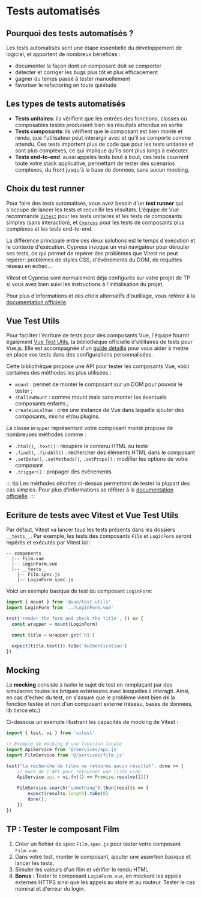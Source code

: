 # Tests automatisés

## Pourquoi des tests automatisés ?

Les tests automatisés sont une étape essentielle du développement de logiciel, et apportent de nombreux bénéfices :

- documenter la façon dont un composant doit se comporter
- détecter et corriger les bugs plus tôt et plus efficacement
- gagner du temps passé à tester manuellement
- favoriser le refactoring en toute quiétude

## Les types de tests automatisés

- **Tests unitaires**: ils vérifient que les entrées des fonctions, classes ou composables testés produisent bien les résultats attendus en sortie
- **Tests composants**: ils vérifient que le composant est bien monté et rendu, que l'utilisateur peut interargir avec et qu'il se comporte comme attendu. Ces tests importent plus de code que pour les tests unitaires et sont plus complexes, ce qui implique qu'ils sont plus longs à exécuter.
- **Tests end-to-end**: aussi appelés tests bout à bout, ces tests couvrent toute votre stack applicative, permettant de tester des scénarios complexes, du front jusqu'à la base de données, sans aucun mocking.

## Choix du test runner

Pour faire des tests automatisés, vous avez besoin d'un **test runner** qui s'occupe de lancer les tests et recueillir les résultats. L'équipe de Vue recommande [`Vitest`](https://vitest.dev/) pour les tests unitaires et les tests de composants simples (sans interaction), et [`Cypress`](https://on.cypress.io/component) pour les tests de composants plus complexes et les tests end-to-end. 

La différence principale entre ces deux solutions est le temps d'exécution et le contexte d'exécution. Cypress invoque un vrai navigateur pour dérouler ses tests, ce qui permet de repérer des problèmes que Vitest ne peut repérer: problèmes de styles CSS, d'événements du DOM, de requêtes réseau en échec...

Vitest et Cypress sont normalement déjà configurés sur votre projet de TP si vous avez bien suivi les instructions à l'initialisation du projet.

Pour plus d'informations et des choix alternatifs d'outillage, vous référer à la [documentation officielle](https://vuejs.org/guide/scaling-up/testing.html).

## Vue Test Utils

Pour faciliter l'écriture de tests pour des composants Vue, l'équipe fournit également [Vue Test Utils](https://vue-test-utils.vuejs.org/), la bibliothèque officielle d'utilitaires de tests pour Vue.js. Elle est accompagnée d'un [guide détaillé](https://vue-test-utils.vuejs.org/) pour vous aider à mettre en place vos tests dans des configurations personnalisées.

Cette bibliothèque propose une API pour tester les composants Vue, voici certaines des méthodes les plus utilisées :

- `mount` : permet de monter le composant sur un DOM pour pouvoir le tester ;
- `shallowMount` : comme mount mais sans monter les éventuels composants enfants ;
- `createLocalVue` : crée une instance de Vue dans laquelle ajouter des composants, mixins et/ou plugins.

La classe `Wrapper` représentant votre composant monté propose de nombreuses méthodes comme :

- `.html()`, `.text()` : récupère le contenu HTML ou texte
- `.find()`, `.findAll()` : rechercher des éléments HTML dans le composant
- `.setData()`, `.setMethods()`, `.setProps()` : modifier les options de votre composant
- `.trigger()` : propager des évènements

::: tip
Les méthodes décrites ci-dessus permettent de tester la plupart des cas simples. Pour plus d'informations se référer à la [documentation officielle](https://vue-test-utils.vuejs.org/).
:::

## Ecriture de tests avec Vitest et Vue Test Utils

Par défaut, Vitest va lancer tous les tests présents dans les dossiers  `__tests__`. Par exemple, les tests des composants `Film` et `LoginForm` seront repérés et exécutés par Vitest ici :

```
-- components
  |-- Film.vue
  |-- LoginForm.vue
  |-- __tests__
    |-- Film.spec.js
    |-- LoginForm.spec.js
```

Voici un exemple basique de test du composant `LoginForm`:

```js
import { mount } from '@vue/test-utils'
import LoginForm from '../LoginForm.vue'

test('render the form and check the title', () => {
  const wrapper = mount(LoginForm)

  const title = wrapper.get('h1')

  expect(title.text()).toBe('Authentication')
})
```

## Mocking

Le **mocking** consiste à isoler le sujet de test en remplaçant par des simulacres toutes les briques extérieures avec lesquelles il interagit. Ainsi, en cas d'échec du test, on s'assure que le problème vient bien de la fonction testée et non d'un composant externe (réseau, bases de données, lib tierce etc.)

Ci-dessous un exemple illustrant les capacités de mocking de Vitest :

```js
import { test, vi } from 'vitest'

// Exemple de mocking d'une fonction locale
import ApiService from '@/services/api.js'
import FilmService from '@/services/film.js'

test("la recherche de films ne retourne aucun résultat", done => {
    // mock de l'API pour retourner une liste vide
    ApiService.api = vi.fn(() => Promise.resolve([]))

    FilmService.search("something").then(results => {
        expect(results.length).toBe(0)
        done();
    })
})
```

## TP : Tester le composant Film

1. Créer un fichier de spec `Film.spec.js` pour tester votre composant `Film.vue`.
2. Dans votre test, monter le composant, ajouter une assertion basique et lancer les tests.
3. Simuler les valeurs d'un film et vérifier le rendu HTML.
4. **Bonus** : Tester le composant `LoginForm.vue`, en mockant les appels externes HTTPS ainsi que les appels au store et au routeur. Tester le cas nominal et d'erreur du login.